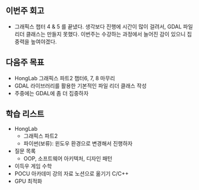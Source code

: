 ## 이번주 회고

-   그래픽스 챕터 4 & 5 를 끝냈다. 생각보다 진행에 시간이 많이 걸려서, GDAL 파일 리더 클래스는 만들지 못했다. 이번주는 수강하는 과정에서 늘어진 감이 있으니 집중력을 높여야겠다.

## 다음주 목표

-   HongLab 그래픽스 파트2 챕터6, 7, 8 마무리
-   GDAL 라이브러리를 활용한 기본적인 파일 리더 클래스 작성
-   주중에는 GDAL에 좀 더 집중하자

## 학습 리스트

-   HongLab
    -   그래픽스 파트2
    -   파이썬(보류): 윈도우 환경으로 변경해서 진행하자
-   질문 목록
    -   OOP, 소프트웨어 아키텍처, 디자인 패턴
-   이득우 게임 수학
-   POCU 아카데미 강의 자료 노션으로 옮기기 C/C++
-   GPU 최적화
